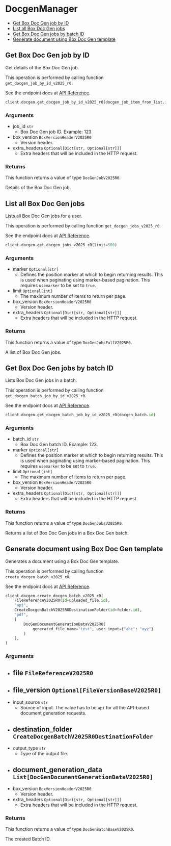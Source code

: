 # DocgenManager

- [Get Box Doc Gen job by ID](#get-box-doc-gen-job-by-id)
- [List all Box Doc Gen jobs](#list-all-box-doc-gen-jobs)
- [Get Box Doc Gen jobs by batch ID](#get-box-doc-gen-jobs-by-batch-id)
- [Generate document using Box Doc Gen template](#generate-document-using-box-doc-gen-template)

## Get Box Doc Gen job by ID

Get details of the Box Doc Gen job.

This operation is performed by calling function `get_docgen_job_by_id_v2025_r0`.

See the endpoint docs at
[API Reference](https://developer.box.com/reference/v2025.0/get-docgen-jobs-id/).

<!-- sample get_docgen_jobs_id_v2025.0 -->

```python
client.docgen.get_docgen_job_by_id_v2025_r0(docgen_job_item_from_list.id)
```

### Arguments

- job_id `str`
  - Box Doc Gen job ID. Example: 123
- box_version `BoxVersionHeaderV2025R0`
  - Version header.
- extra_headers `Optional[Dict[str, Optional[str]]]`
  - Extra headers that will be included in the HTTP request.

### Returns

This function returns a value of type `DocGenJobV2025R0`.

Details of the Box Doc Gen job.

## List all Box Doc Gen jobs

Lists all Box Doc Gen jobs for a user.

This operation is performed by calling function `get_docgen_jobs_v2025_r0`.

See the endpoint docs at
[API Reference](https://developer.box.com/reference/v2025.0/get-docgen-jobs/).

<!-- sample get_docgen_jobs_v2025.0 -->

```python
client.docgen.get_docgen_jobs_v2025_r0(limit=500)
```

### Arguments

- marker `Optional[str]`
  - Defines the position marker at which to begin returning results. This is used when paginating using marker-based pagination. This requires `usemarker` to be set to `true`.
- limit `Optional[int]`
  - The maximum number of items to return per page.
- box_version `BoxVersionHeaderV2025R0`
  - Version header.
- extra_headers `Optional[Dict[str, Optional[str]]]`
  - Extra headers that will be included in the HTTP request.

### Returns

This function returns a value of type `DocGenJobsFullV2025R0`.

A list of Box Doc Gen jobs.

## Get Box Doc Gen jobs by batch ID

Lists Box Doc Gen jobs in a batch.

This operation is performed by calling function `get_docgen_batch_job_by_id_v2025_r0`.

See the endpoint docs at
[API Reference](https://developer.box.com/reference/v2025.0/get-docgen-batch-jobs-id/).

<!-- sample get_docgen_batch_jobs_id_v2025.0 -->

```python
client.docgen.get_docgen_batch_job_by_id_v2025_r0(docgen_batch.id)
```

### Arguments

- batch_id `str`
  - Box Doc Gen batch ID. Example: 123
- marker `Optional[str]`
  - Defines the position marker at which to begin returning results. This is used when paginating using marker-based pagination. This requires `usemarker` to be set to `true`.
- limit `Optional[int]`
  - The maximum number of items to return per page.
- box_version `BoxVersionHeaderV2025R0`
  - Version header.
- extra_headers `Optional[Dict[str, Optional[str]]]`
  - Extra headers that will be included in the HTTP request.

### Returns

This function returns a value of type `DocGenJobsV2025R0`.

Returns a list of Box Doc Gen jobs in a Box Doc Gen batch.

## Generate document using Box Doc Gen template

Generates a document using a Box Doc Gen template.

This operation is performed by calling function `create_docgen_batch_v2025_r0`.

See the endpoint docs at
[API Reference](https://developer.box.com/reference/v2025.0/post-docgen-batches/).

<!-- sample post_docgen_batches_v2025.0 -->

```python
client.docgen.create_docgen_batch_v2025_r0(
    FileReferenceV2025R0(id=uploaded_file.id),
    "api",
    CreateDocgenBatchV2025R0DestinationFolder(id=folder.id),
    "pdf",
    [
        DocGenDocumentGenerationDataV2025R0(
            generated_file_name="test", user_input={"abc": "xyz"}
        )
    ],
)
```

### Arguments

- file `FileReferenceV2025R0`
  -
- file_version `Optional[FileVersionBaseV2025R0]`
  -
- input_source `str`
  - Source of input. The value has to be `api` for all the API-based document generation requests.
- destination_folder `CreateDocgenBatchV2025R0DestinationFolder`
  -
- output_type `str`
  - Type of the output file.
- document_generation_data `List[DocGenDocumentGenerationDataV2025R0]`
  -
- box_version `BoxVersionHeaderV2025R0`
  - Version header.
- extra_headers `Optional[Dict[str, Optional[str]]]`
  - Extra headers that will be included in the HTTP request.

### Returns

This function returns a value of type `DocGenBatchBaseV2025R0`.

The created Batch ID.
